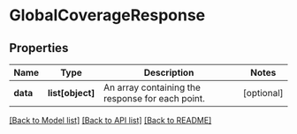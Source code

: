 # GlobalCoverageResponse

## Properties
Name | Type | Description | Notes
------------ | ------------- | ------------- | -------------
**data** | **list[object]** | An array containing the response for each point. | [optional] 

[[Back to Model list]](../README.md#documentation-for-models) [[Back to API list]](../README.md#documentation-for-api-endpoints) [[Back to README]](../README.md)

